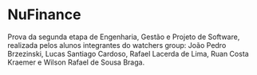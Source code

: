 # NuFinance
Prova da segunda etapa de Engenharia, Gestão e Projeto de Software, realizada pelos alunos integrantes do watchers group: João Pedro Brzezinski, Lucas Santiago Cardoso, Rafael Lacerda de Lima, Ruan Costa Kraemer e Wilson Rafael de Sousa Braga.
